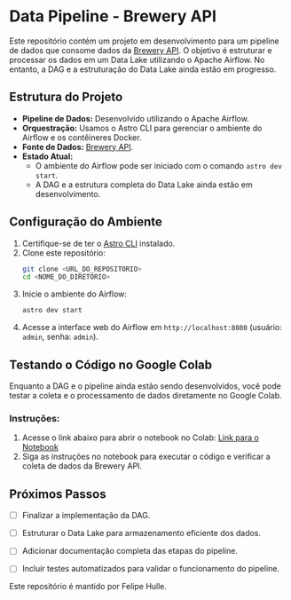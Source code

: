 # Data Pipeline - Brewery API

Este repositório contém um projeto em desenvolvimento para um pipeline de dados que consome dados da [Brewery API](https://www.openbrewerydb.org/). O objetivo é estruturar e processar os dados em um Data Lake utilizando o Apache Airflow. No entanto, a DAG e a estruturação do Data Lake ainda estão em progresso.

## Estrutura do Projeto

- **Pipeline de Dados:** Desenvolvido utilizando o Apache Airflow.
- **Orquestração:** Usamos o Astro CLI para gerenciar o ambiente do Airflow e os contêineres Docker.
- **Fonte de Dados:** [Brewery API](https://www.openbrewerydb.org/).
- **Estado Atual:** 
  - O ambiente do Airflow pode ser iniciado com o comando `astro dev start`.
  - A DAG e a estrutura completa do Data Lake ainda estão em desenvolvimento.

## Configuração do Ambiente

1. Certifique-se de ter o [Astro CLI](https://docs.astronomer.io/astro/cli/install-cli) instalado.
2. Clone este repositório:
   ```bash
   git clone <URL_DO_REPOSITORIO>
   cd <NOME_DO_DIRETORIO>
   ```
3. Inicie o ambiente do Airflow:
   ```bash
   astro dev start
   ```
4. Acesse a interface web do Airflow em `http://localhost:8080` (usuário: `admin`, senha: `admin`).

## Testando o Código no Google Colab

Enquanto a DAG e o pipeline ainda estão sendo desenvolvidos, você pode testar a coleta e o processamento de dados diretamente no Google Colab. 

### Instruções:
1. Acesse o link abaixo para abrir o notebook no Colab:
   [Link para o Notebook](https://colab.research.google.com/drive/1CtZ6wf6s0MZYaPpnx8GHMwWw3oLMQ1T5?usp=sharing)
2. Siga as instruções no notebook para executar o código e verificar a coleta de dados da Brewery API.

## Próximos Passos

- [ ] Finalizar a implementação da DAG.
- [ ] Estruturar o Data Lake para armazenamento eficiente dos dados.
- [ ] Adicionar documentação completa das etapas do pipeline.
- [ ] Incluir testes automatizados para validar o funcionamento do pipeline.


Este repositório é mantido por Felipe Hulle.
